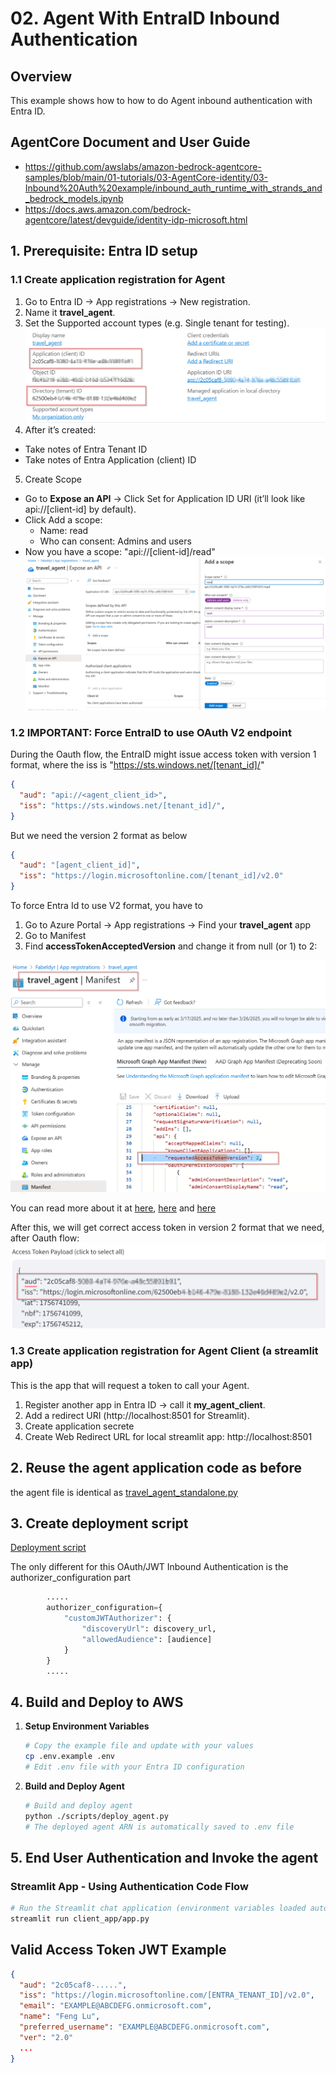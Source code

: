 # 02. Agent With EntraID Inbound Authentication

## Overview

This example shows how to how to do Agent inbound authentication with Entra ID.

## AgentCore Document and User Guide
- https://github.com/awslabs/amazon-bedrock-agentcore-samples/blob/main/01-tutorials/03-AgentCore-identity/03-Inbound%20Auth%20example/inbound_auth_runtime_with_strands_and_bedrock_models.ipynb
- https://docs.aws.amazon.com/bedrock-agentcore/latest/devguide/identity-idp-microsoft.html

## 1. Prerequisite: Entra ID setup

### 1.1 Create application registration for Agent
1. Go to Entra ID → App registrations → New registration.
2. Name it **travel_agent**.
3. Set the Supported account types (e.g. Single tenant for testing).
![Entra ID app](./doc/entra_app_overview.png)
4. After it’s created:
- Take notes of Entra Tenant ID 
- Take notes of Entra Application (client) ID
5. Create Scope
- Go to **Expose an API** → Click Set for Application ID URI (it’ll look like api://[client-id] by default).
- Click Add a scope:
   - Name: read
   - Who can consent: Admins and users
- Now you have a scope: "api://[client-id]/read"
![Create Scope](./doc/create_scope.png)

### 1.2 IMPORTANT: Force EntraID to use OAuth V2 endpoint
During the Oauth flow, the EntraID might issue access token with version 1 format, where the iss is "https://sts.windows.net/[tenant_id]/"
```json
{
  "aud": "api://<agent_client_id>",
  "iss": "https://sts.windows.net/[tenant_id]/",
}
```

But we need the version 2 format as below
```json
{
  "aud": "[agent_client_id]",
  "iss": "https://login.microsoftonline.com/[tenant_id]/v2.0"
}
```

To force Entra Id to use V2 format, you have to 
1. Go to Azure Portal → App registrations → Find your **travel_agent** app
2. Go to Manifest
3. Find **accessTokenAcceptedVersion** and change it from null (or 1) to 2:

![Force to use Entra V2 endpoint](./doc/update_access_token_version.png)

You can read more about it at [here](https://learn.microsoft.com/en-us/entra/identity-platform/access-tokens#token-formats), [here](https://learn.microsoft.com/en-us/entra/identity-platform/reference-app-manifest#accesstokenacceptedversion-attribute) and [here](https://learn.microsoft.com/en-us/entra/identity-platform/reference-microsoft-graph-app-manifest) 

After this, we will get correct access token in version 2 format that we need, after Oauth flow:
![Got correct v2 access token](./doc/v2_access_token.png)


### 1.3 Create application registration for Agent Client (a streamlit app)
This is the app that will request a token to call your Agent.
1. Register another app in Entra ID → call it **my_agent_client**.
2. Add a redirect URI (http://localhost:8501 for Streamlit).
3. Create application secrete 
4. Create Web Redirect URL for local streamlit app: http://localhost:8501


## 2. Reuse the agent application code as before
the agent file is identical as [travel_agent_standalone.py](./travel_agent_standalone.py)

## 3. Create deployment script
[Deployment script](./scripts/deploy_agent.py)

The only different for this OAuth/JWT Inbound Authentication is the authorizer_configuration part
```python
        .....
        authorizer_configuration={
            "customJWTAuthorizer": {
                "discoveryUrl": discovery_url,
                "allowedAudience": [audience]
            }
        }
        .....
```

## 4. Build and Deploy to AWS

1. **Setup Environment Variables**
   ```bash
   # Copy the example file and update with your values
   cp .env.example .env
   # Edit .env file with your Entra ID configuration
   ```

2. **Build and Deploy Agent**
   ```bash
   # Build and deploy agent
   python ./scripts/deploy_agent.py
   # The deployed agent ARN is automatically saved to .env file
   ```

## 5. End User Authentication and Invoke the agent 

### Streamlit App - Using Authentication Code Flow
```bash
# Run the Streamlit chat application (environment variables loaded automatically)
streamlit run client_app/app.py
```


## Valid Access Token JWT Example
```json
{
  "aud": "2c05caf8-.....",
  "iss": "https://login.microsoftonline.com/[ENTRA_TENANT_ID]/v2.0",
  "email": "EXAMPLE@ABCDEFG.onmicrosoft.com",
  "name": "Feng Lu",
  "preferred_username": "EXAMPLE@ABCDEFG.onmicrosoft.com",
  "ver": "2.0"
  ...
}
```